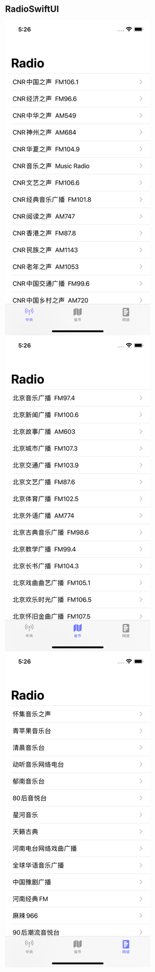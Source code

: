 # RadioSwiftUI

![截图](https://raw.githubusercontent.com/fandongtongxue/RadioSwiftUI/main/Simulator%20Screen%20Shot%20-%20iPhone%2012%20-%202020-12-22%20at%2017.26.07.png)
![截图](https://raw.githubusercontent.com/fandongtongxue/RadioSwiftUI/main/Simulator%20Screen%20Shot%20-%20iPhone%2012%20-%202020-12-22%20at%2017.26.10.png)
![截图](https://raw.githubusercontent.com/fandongtongxue/RadioSwiftUI/main/Simulator%20Screen%20Shot%20-%20iPhone%2012%20-%202020-12-22%20at%2017.26.12.png)
